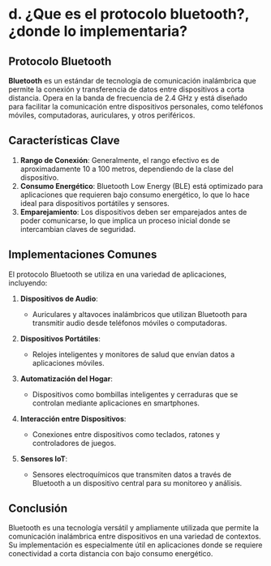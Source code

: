 # d. ¿Que es el protocolo bluetooth?, ¿donde lo implementaria?

## Protocolo Bluetooth

**Bluetooth** es un estándar de tecnología de comunicación inalámbrica que permite la conexión y transferencia de datos entre dispositivos a corta distancia. Opera en la banda de frecuencia de 2.4 GHz y está diseñado para facilitar la comunicación entre dispositivos personales, como teléfonos móviles, computadoras, auriculares, y otros periféricos.

## Características Clave

1.  **Rango de Conexión**: Generalmente, el rango efectivo es de aproximadamente 10 a 100 metros, dependiendo de la clase del dispositivo.
2.  **Consumo Energético**: Bluetooth Low Energy (BLE) está optimizado para aplicaciones que requieren bajo consumo energético, lo que lo hace ideal para dispositivos portátiles y sensores.
3.  **Emparejamiento**: Los dispositivos deben ser emparejados antes de poder comunicarse, lo que implica un proceso inicial donde se intercambian claves de seguridad.

## Implementaciones Comunes

El protocolo Bluetooth se utiliza en una variedad de aplicaciones, incluyendo:

1.  **Dispositivos de Audio**:
    
    -   Auriculares y altavoces inalámbricos que utilizan Bluetooth para transmitir audio desde teléfonos móviles o computadoras.
    
2.  **Dispositivos Portátiles**:
    
    -   Relojes inteligentes y monitores de salud que envían datos a aplicaciones móviles.
    
3.  **Automatización del Hogar**:
    
    -   Dispositivos como bombillas inteligentes y cerraduras que se controlan mediante aplicaciones en smartphones.
    
4.  **Interacción entre Dispositivos**:
    
    -   Conexiones entre dispositivos como teclados, ratones y controladores de juegos.
    
5.  **Sensores IoT**:
    
    -   Sensores electroquímicos que transmiten datos a través de Bluetooth a un dispositivo central para su monitoreo y análisis.
    

## Conclusión

Bluetooth es una tecnología versátil y ampliamente utilizada que permite la comunicación inalámbrica entre dispositivos en una variedad de contextos. Su implementación es especialmente útil en aplicaciones donde se requiere conectividad a corta distancia con bajo consumo energético.
